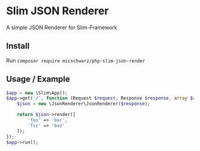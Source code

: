 # Slim JSON Renderer
A simple JSON Renderer for Slim-Framework

## Install
Run `composer require micschwarz/php-slim-json-render`

## Usage / Example
```php
$app = new \Slim\App();
$app->get('/', function (Request $request, Response $response, array $args) {
    $json = new \JsonRenderer\JsonRenderer($response);

    return $json->render([
        'foo' => 'bar',
        'fiz' => 'baz'
    ]);
});
$app->run();
```